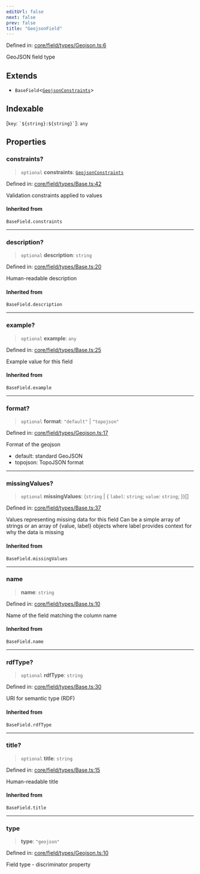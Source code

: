 ```yaml
---
editUrl: false
next: false
prev: false
title: "GeojsonField"
---
```


Defined in: [core/field/types/Geojson.ts:6](https://github.com/datisthq/dpkit/blob/5891634de8175d14853313e208ffbae144fd78eb/core/field/types/Geojson.ts#L6)

GeoJSON field type

## Extends

- `BaseField`\<[`GeojsonConstraints`](/reference/_dpkit/core/geojsonconstraints/)\>

## Indexable

\[`key`: `` `${string}:${string}` ``\]: `any`

## Properties

### constraints?

> `optional` **constraints**: [`GeojsonConstraints`](/reference/_dpkit/core/geojsonconstraints/)

Defined in: [core/field/types/Base.ts:42](https://github.com/datisthq/dpkit/blob/5891634de8175d14853313e208ffbae144fd78eb/core/field/types/Base.ts#L42)

Validation constraints applied to values

#### Inherited from

`BaseField.constraints`

***

### description?

> `optional` **description**: `string`

Defined in: [core/field/types/Base.ts:20](https://github.com/datisthq/dpkit/blob/5891634de8175d14853313e208ffbae144fd78eb/core/field/types/Base.ts#L20)

Human-readable description

#### Inherited from

`BaseField.description`

***

### example?

> `optional` **example**: `any`

Defined in: [core/field/types/Base.ts:25](https://github.com/datisthq/dpkit/blob/5891634de8175d14853313e208ffbae144fd78eb/core/field/types/Base.ts#L25)

Example value for this field

#### Inherited from

`BaseField.example`

***

### format?

> `optional` **format**: `"default"` \| `"topojson"`

Defined in: [core/field/types/Geojson.ts:17](https://github.com/datisthq/dpkit/blob/5891634de8175d14853313e208ffbae144fd78eb/core/field/types/Geojson.ts#L17)

Format of the geojson
- default: standard GeoJSON
- topojson: TopoJSON format

***

### missingValues?

> `optional` **missingValues**: (`string` \| \{ `label`: `string`; `value`: `string`; \})[]

Defined in: [core/field/types/Base.ts:37](https://github.com/datisthq/dpkit/blob/5891634de8175d14853313e208ffbae144fd78eb/core/field/types/Base.ts#L37)

Values representing missing data for this field
Can be a simple array of strings or an array of {value, label} objects
where label provides context for why the data is missing

#### Inherited from

`BaseField.missingValues`

***

### name

> **name**: `string`

Defined in: [core/field/types/Base.ts:10](https://github.com/datisthq/dpkit/blob/5891634de8175d14853313e208ffbae144fd78eb/core/field/types/Base.ts#L10)

Name of the field matching the column name

#### Inherited from

`BaseField.name`

***

### rdfType?

> `optional` **rdfType**: `string`

Defined in: [core/field/types/Base.ts:30](https://github.com/datisthq/dpkit/blob/5891634de8175d14853313e208ffbae144fd78eb/core/field/types/Base.ts#L30)

URI for semantic type (RDF)

#### Inherited from

`BaseField.rdfType`

***

### title?

> `optional` **title**: `string`

Defined in: [core/field/types/Base.ts:15](https://github.com/datisthq/dpkit/blob/5891634de8175d14853313e208ffbae144fd78eb/core/field/types/Base.ts#L15)

Human-readable title

#### Inherited from

`BaseField.title`

***

### type

> **type**: `"geojson"`

Defined in: [core/field/types/Geojson.ts:10](https://github.com/datisthq/dpkit/blob/5891634de8175d14853313e208ffbae144fd78eb/core/field/types/Geojson.ts#L10)

Field type - discriminator property
